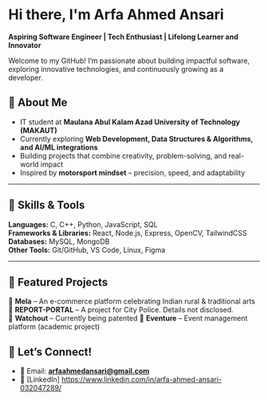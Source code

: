 # Hi there, I'm Arfa Ahmed Ansari   
 **Aspiring Software Engineer | Tech Enthusiast | Lifelong Learner and Innovator**  

Welcome to my GitHub! I’m passionate about building impactful software, exploring innovative technologies, and continuously growing as a developer.  

## 🔹 About Me
-  IT student at **Maulana Abul Kalam Azad University of Technology (MAKAUT)**  
-  Currently exploring **Web Development, Data Structures & Algorithms, and AI/ML integrations**  
-  Building projects that combine creativity, problem-solving, and real-world impact  
-  Inspired by **motorsport mindset** – precision, speed, and adaptability  

---

## 🔹 Skills & Tools
**Languages:** C, C++, Python, JavaScript, SQL  
**Frameworks & Libraries:** React, Node.js, Express, OpenCV, TailwindCSS  
**Databases:** MySQL, MongoDB  
**Other Tools:** Git/GitHub, VS Code, Linux, Figma  

---

## 🔹 Featured Projects
🔹 **Mela** – An e-commerce platform celebrating Indian rural & traditional arts  
🔹 **REPORT-PORTAL** – A project for City Police. Details not disclosed.  
🔹 **Watchout** – Currently being patented
🔹 **Eventure** – Event management platform (academic project)  


## 🔹 Let’s Connect!
- 📧 Email: **arfaahmedansari@gmail.com**  
- 💼 [LinkedIn] https://www.linkedin.com/in/arfa-ahmed-ansari-032047289/



<!---
nyxarf/nyxarf is a ✨ special ✨ repository because its `README.md` (this file) appears on your GitHub profile.
You can click the Preview link to take a look at your changes.
--->
